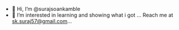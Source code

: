 - 👋 Hi, I’m @surajsoankamble
- 👀 I’m interested in learning and showing what i got ...
Reach me at sk.suraj57@gmail.com...

<!---
surajsoankamble/surajsoankamble is a ✨ special ✨ repository because its `README.md` (this file) appears on your GitHub profile.
You can click the Preview link to take a look at your changes.
--->
